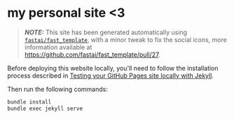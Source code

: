 # my personal site <3

> **_NOTE:_**  This site has been generated automatically using [`fastai/fast_template`](https://github.com/fastai/fast_template), with a minor tweak to fix the social icons, more information available at https://github.com/fastai/fast_template/pull/27.

Before deploying this website locally, you'll need to follow the installation process described in [Testing your GitHub Pages site locally with Jekyll](https://docs.github.com/en/pages/setting-up-a-github-pages-site-with-jekyll/testing-your-github-pages-site-locally-with-jekyll).

Then run the following commands:

```bash
bundle install
bundle exec jekyll serve
```
